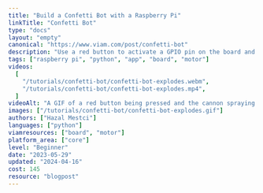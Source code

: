 ```yaml
---
title: "Build a Confetti Bot with a Raspberry Pi"
linkTitle: "Confetti Bot"
type: "docs"
layout: "empty"
canonical: "https://www.viam.com/post/confetti-bot"
description: "Use a red button to activate a GPIO pin on the board and make a confetti popper go off."
tags: ["raspberry pi", "python", "app", "board", "motor"]
videos:
  [
    "/tutorials/confetti-bot/confetti-bot-explodes.webm",
    "/tutorials/confetti-bot/confetti-bot-explodes.mp4",
  ]
videoAlt: "A GIF of a red button being pressed and the cannon spraying confetti"
images: ["/tutorials/confetti-bot/confetti-bot-explodes.gif"]
authors: ["Hazal Mestci"]
languages: ["python"]
viamresources: ["board", "motor"]
platform_area: ["core"]
level: "Beginner"
date: "2023-05-29"
updated: "2024-04-16"
cost: 145
resource: "blogpost"
---
```

